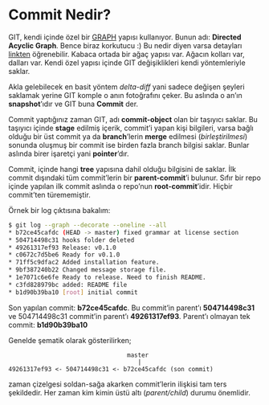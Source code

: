 # Commit Nedir?

GIT, kendi içinde özel bir [GRAPH][1] yapısı kullanıyor. Bunun adı: 
**Directed Acyclic Graph**. Bence biraz korkutucu :) Bu nedir diyen varsa 
detayları [linkten][2] öğrenebilir. Kabaca ortada bir ağaç yapısı var.
Ağacın kolları var, dalları var. Kendi özel yapısı içinde GIT değişiklikleri
kendi yöntemleriyle saklar.

Akla gelebilecek en basit yöntem *delta-diff* yani sadece değişen şeyleri
saklamak yerine GIT komple o anın fotoğrafını çeker. Bu aslında o an’ın
**snapshot**’ıdır ve GIT buna **Commit** der.

Commit yaptığınız zaman GIT, adı **commit-object** olan bir taşıyıcı saklar.
Bu taşıyıcı içinde **stage** edilmiş içerik, commit’i yapan kişi bilgileri,
varsa bağlı olduğu bir üst commit ya da **branch**’lerin **merge** edilmesi
(*birleştirilmesi*) sonunda oluşmuş bir commit ise birden fazla branch 
bilgisi saklar. Bunlar aslında birer işaretçi yani **pointer**’dır.

Commit, içinde hangi **tree** yapısına dahil olduğu bilgisini de saklar. İlk
commit dışındaki tüm commit’lerin bir **parent-commit**’i bulunur. Sıfır bir
repo içinde yapılan ilk commit aslında o repo’nun **root-commit**’idir. Hiçbir
commit’ten türememiştir.

Örnek bir log çıktısına bakalım:

```bash
$ git log --graph --decorate --oneline --all
* b72ce45cafdc (HEAD -> master) fixed grammar at license section
* 504714498c31 hooks folder deleted
* 49261317ef93 Release: v0.1.0
* c0672c7d5be6 Ready for v0.1.0
* 71ff5c9dfac2 Added installation feature.
* 9bf387240b22 Changed message storage file.
* 1e7071c6e6fe Ready to release. Need to finish README.
* c3fd828979bc added: README file
* b1d90b39ba10 [root] initial commit
```

Son yapılan commit: **b72ce45cafdc**. Bu commit’in parent’ı **504714498c31**
ve 504714498c31 commit’in parent’ı **49261317ef93**. Parent’ı olmayan tek
commit: **b1d90b39ba10**

Genelde şematik olarak gösterilirken;

                                     master
                                        |
    49261317ef93 <- 504714498c31 <- b72ce45cafdc (son commit)

zaman çizelgesi soldan-sağa akarken commit’lerin ilişkisi tam ters şekildedir.
Her zaman kim kimin üstü altı (*parent/child*) durumu önemlidir.

[1]: https://en.wikipedia.org/wiki/Directed_acyclic_graph
[2]: http://eagain.net/articles/git-for-computer-scientists/

